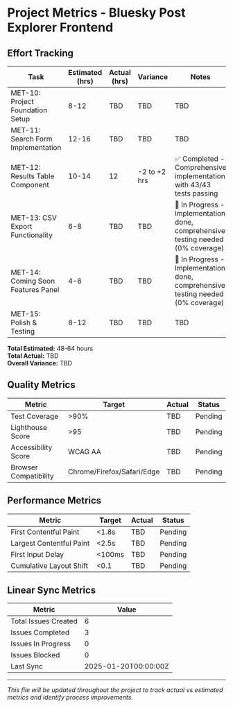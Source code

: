 # Project Metrics - Bluesky Post Explorer Frontend

## Effort Tracking

| Task | Estimated (hrs) | Actual (hrs) | Variance | Notes |
|------|-----------------|--------------|----------|-------|
| MET-10: Project Foundation Setup | 8-12 | TBD | TBD | TBD |
| MET-11: Search Form Implementation | 12-16 | TBD | TBD | TBD |
| MET-12: Results Table Component | 10-14 | 12 | -2 to +2 hrs | ✅ Completed - Comprehensive implementation with 43/43 tests passing |
| MET-13: CSV Export Functionality | 6-8 | TBD | TBD | 🔄 In Progress - Implementation done, comprehensive testing needed (0% coverage) |
| MET-14: Coming Soon Features Panel | 4-6 | TBD | TBD | 🔄 In Progress - Implementation done, comprehensive testing needed (0% coverage) |
| MET-15: Polish & Testing | 8-12 | TBD | TBD | TBD |

**Total Estimated:** 48-64 hours  
**Total Actual:** TBD  
**Overall Variance:** TBD

## Quality Metrics

| Metric | Target | Actual | Status |
|--------|--------|--------|--------|
| Test Coverage | >90% | TBD | Pending |
| Lighthouse Score | >95 | TBD | Pending |
| Accessibility Score | WCAG AA | TBD | Pending |
| Browser Compatibility | Chrome/Firefox/Safari/Edge | TBD | Pending |

## Performance Metrics

| Metric | Target | Actual | Status |
|--------|--------|--------|--------|
| First Contentful Paint | <1.8s | TBD | Pending |
| Largest Contentful Paint | <2.5s | TBD | Pending |
| First Input Delay | <100ms | TBD | Pending |
| Cumulative Layout Shift | <0.1 | TBD | Pending |

## Linear Sync Metrics

| Metric | Value |
|--------|-------|
| Total Issues Created | 6 |
| Issues Completed | 3 |
| Issues In Progress | 0 |
| Issues Blocked | 0 |
| Last Sync | 2025-01-20T00:00:00Z |

---

*This file will be updated throughout the project to track actual vs estimated metrics and identify process improvements.* 